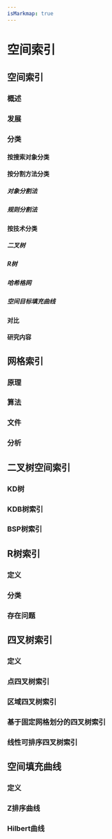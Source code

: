 ```yaml
---
isMarkmap: true
---
```

# 空间索引
## 空间索引
### 概述
### 发展
### 分类
#### 按搜索对象分类
#### 按分割方法分类
##### 对象分割法
##### 规则分割法
#### 按技术分类
##### 二叉树
##### R树
##### 哈希格网
##### 空间目标填充曲线
#### 对比
#### 研究内容
## 网格索引
### 原理
### 算法
### 文件
### 分析
## 二叉树空间索引
### KD树
### KDB树索引
### BSP树索引
## R树索引
### 定义
### 分类
### 存在问题
## 四叉树索引
### 定义
### 点四叉树索引
### 区域四叉树索引
### 基于固定网格划分的四叉树索引
### 线性可排序四叉树索引
## 空间填充曲线
### 定义
### Z排序曲线
### Hilbert曲线